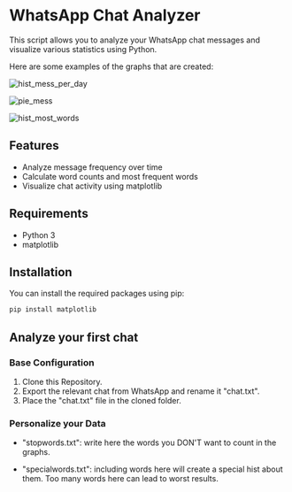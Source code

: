 # WhatsApp Chat Analyzer

This script allows you to analyze your WhatsApp chat messages and visualize various statistics using Python. 

Here are some examples of the graphs that are created:

![hist_mess_per_day](https://github.com/WeridFire/WhatsAppChatAnalyzer/assets/69721649/608f3fe4-d15f-4612-94c2-b19eab417683)

![pie_mess](https://github.com/WeridFire/WhatsAppChatAnalyzer/assets/69721649/3b3dc426-f44e-4f63-b5b8-d7696a97055a)

![hist_most_words](https://github.com/WeridFire/WhatsAppChatAnalyzer/assets/69721649/93d55e80-88c1-4c6a-9e02-b8de306edf38)

## Features

- Analyze message frequency over time
- Calculate word counts and most frequent words
- Visualize chat activity using matplotlib

## Requirements

- Python 3
- matplotlib

## Installation

You can install the required packages using pip:

```bash
pip install matplotlib
```

## Analyze your first chat

### Base Configuration

1. Clone this Repository.
2. Export the relevant chat from WhatsApp and rename it "chat.txt".
3. Place the "chat.txt" file in the cloned folder.

### Personalize your Data

- "stopwords.txt": write here the words you DON'T want to count in the graphs.

- "specialwords.txt": including words here will create a special hist about them. Too many words here can lead to worst results.

